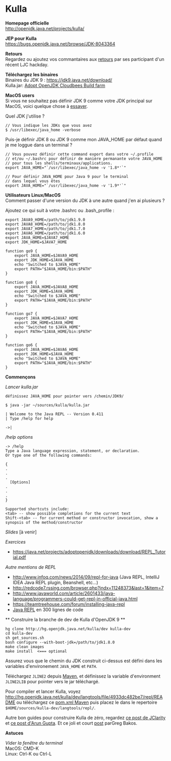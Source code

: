 # Kulla

**Homepage officielle** <br/>
http://openjdk.java.net/projects/kulla/

**JEP pour Kulla**<br/>
https://bugs.openjdk.java.net/browse/JDK-8043364

**Retours**  
Regardez ou ajoutez vos commantaires aux [retours](https://docs.google.com/document/d/1b236MW-cliUrmSWyVkBBs460Inh5lLcLvRsOmGThzlg/edit?usp=sharing) par ses participant d'un récent LJC hackday.

**Téléchargez les binaires**  
Binaires du JDK 9 : https://jdk9.java.net/download/<br/>
Kulla.jar: [Adopt OpenJDK Cloudbees Build farm](https://adopt-openjdk.ci.cloudbees.com/view/OpenJDK/job/langtools-1.9-linux-x86_64-kulla-dev/lastSuccessfulBuild/artifact/)

**MacOS users**<br/>
Si vous ne souhaitez pas définir JDK 9 comme votre JDK principal sur MacOS, voici quelque chose à [essayer](http://javapapo.blogspot.com/2013/02/multiple-java-jdks-on-your-macosx.html). 

Quel JDK j'utilise ?
```
// Vous indique les JDKs que vous avez
$ /usr/libexec/java_home -verbose
```

Puis-je définir JDK 8 ou JDK 9 comme mon JAVA_HOME par défaut quand je me loggue dans un terminal ?

```
// Vous pouvez définir cette command export dans votre ~/.profile
// et/ou ~/.bashrc pour définir de manière permanante votre JAVA_HOME
// pour tous les shells/terminaux/applications.
export JAVA_HOME="`/usr/libexec/java_home -v '1.8*'`"

// Pour définir JAVA_HOME pour Java 9 pour le terminal
// dans lequel vous êtes
export JAVA_HOME="`/usr/libexec/java_home -v '1.9*'`"
```

**Utilisateurs Linux/MacOS**<br/>
Comment passer d'une version du JDK à une autre quand j'en ai plusieurs ?

Ajoutez ce qui suit à votre .bashrc ou .bash_profile :

```
export JAVA9_HOME=/path/to/jdk1.9.0
export JAVA8_HOME=/path/to/jdk1.8.0
export JAVA7_HOME=/path/to/jdk1.7.0
export JAVA6_HOME=/path/to/jdk1.6.0
export JAVA_HOME=$JAVA7_HOME
export JDK_HOME=$JAVA7_HOME
 
function go9 {
    export JAVA_HOME=$JAVA9_HOME
    export JDK_HOME=$JAVA_HOME
    echo "Switched to $JAVA_HOME"
    export PATH="$JAVA_HOME/bin:$PATH"
}

function go8 {
    export JAVA_HOME=$JAVA8_HOME
    export JDK_HOME=$JAVA_HOME
    echo "Switched to $JAVA_HOME"
    export PATH="$JAVA_HOME/bin:$PATH"
}
 
function go7 {
    export JAVA_HOME=$JAVA7_HOME
    export JDK_HOME=$JAVA_HOME
    echo "Switched to $JAVA_HOME"
    export PATH="$JAVA_HOME/bin:$PATH"
}
 
function go6 {
    export JAVA_HOME=$JAVA6_HOME
    export JDK_HOME=$JAVA_HOME
    echo "Switched to $JAVA_HOME"
    export PATH="$JAVA_HOME/bin:$PATH"
}
```

**Commençons**

*Lancer kulla.jar*

```
définissez JAVA_HOME pour pointer vers /chemin/JDK9/
```
```
$ java -jar ~/sources/kulla/kulla.jar
```

```
| Welcome to the Java REPL -- Version 0.411
| Type /help for help

->|
```

*/help options*

```
-> /help
Type a Java language expression, statement, or declaration.
Or type one of the following commands:

{
. 
.
. 
  [Options]
. 
.
. 
}

Supported shortcuts include:
<tab> -- show possible completions for the current text
Shift-<tab> -- for current method or constructor invocation, show a synopsis of the method/constructor
```

*Slides*
[à venir]

*Exercices*<br/>
- https://java.net/projects/adoptopenjdk/downloads/download/REPL_Tutorial.pdf

*Autre mentions de REPL*  
- http://www.infoq.com/news/2014/09/repl-for-java (Java REPL, IntelliJ IDEA Java REPL plugin, Beanshell, etc...)
- http://redcode7.rssing.com/browser.php?indx=11248373&last=1&item=7
- http://www.javaworld.com/article/2601433/java-language/programmers-could-get-repl-in-official-java.html
- https://teamtreehouse.com/forum/installing-java-repl
- [Java REPL](https://github.com/parrt/cs652/blob/master/projects/Java-REPL.md) en 300 lignes de code

** Construire la branche de dev de Kulla d'OpenJDK 9 **

```
hg clone http://hg.openjdk.java.net/kulla/dev kulla-dev
cd kulla-dev
sh get_sources.sh
bash configure --with-boot-jdk=/path/to/jdk1.8.0
make clean images
make install  <=== optional
```

Assurez vous que le chemin du JDK construit ci-dessus est défini dans les variables d'environement ```JAVA_HOME``` et ```PATH```.

Téléchargez ```JLINE2``` depuis [Maven](http://mvnrepository.com/artifact/jline/jline), et définissez la variable d'environment ```JLINE2LIB``` pour pointer vers le jar téléchargé.

Pour compiler et lancer Kulla, voyez http://hg.openjdk.java.net/kulla/dev/langtools/file/4933dc482be7/repl/README ou téléchargez ce [pom.xml Maven](kulla-pom-xml.md) puis placez le dans le repertoire ```$HOME/sources/kulla-dev/langtools/repl/```.

Autre bon guides pour construire Kulla de zéro, regardez [ce post de JClarity](http://www.jclarity.com/2015/04/15/java-9-repl-getting-started-guide/) et [ce post d'Arun Gupta](http://blog.arungupta.me/jdk9-repl-getting-started/). Et ce joli et court [post](https://znurgl.wordpress.com/2015/05/17/jshell-upcoming-java-repl-packed-into-jdk9/) parGreg Bakos.

**Astuces**  

*Vider la fenêtre du terminal*  
 MacOS: CMD-K <br/>
 Linux: Ctrl-K ou Ctrl-L